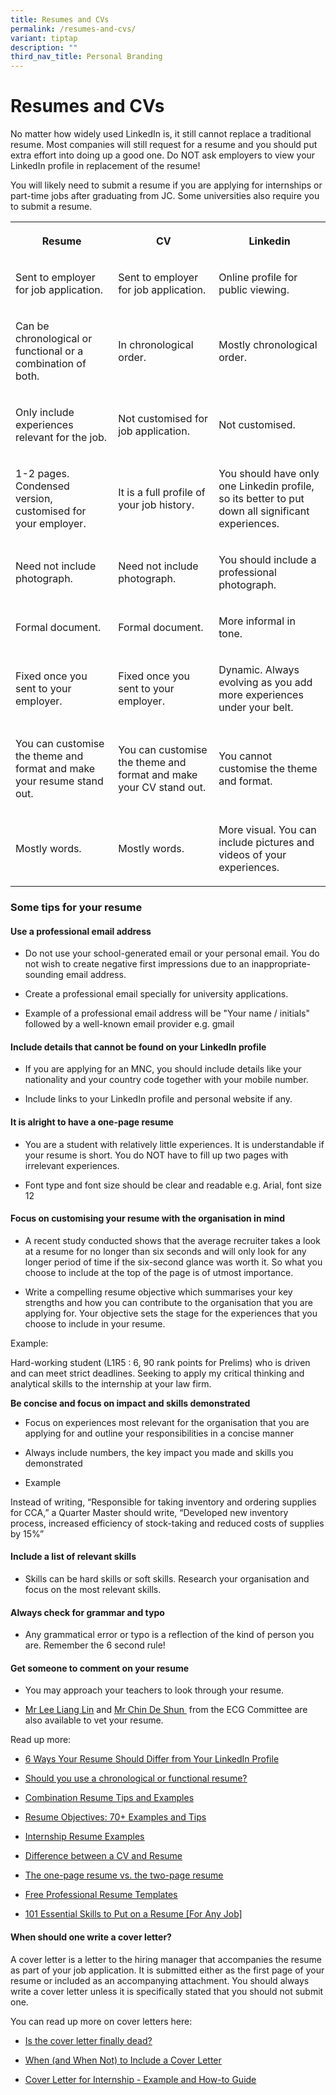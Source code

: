 ```yaml
---
title: Resumes and CVs
permalink: /resumes-and-cvs/
variant: tiptap
description: ""
third_nav_title: Personal Branding
---
```

<h1>Resumes and CVs</h1>
<p>No matter how widely used LinkedIn is, it still cannot replace a traditional
resume. Most companies will still request for a resume and you should put
extra effort into doing up a good one.​​ Do NOT ask employers to view your
LinkedIn profile in replacement of the resume!</p>
<p>You will likely need to submit a resume if you are applying for internships
or part-time jobs after graduating from JC. Some universities also require
you to submit a resume.</p>
<table style="minWidth: 75px">
<colgroup>
<col>
<col>
<col>
</colgroup>
<tbody>
<tr>
<th rowspan="1" colspan="1">
<p><strong>Resume</strong>
</p>
</th>
<th rowspan="1" colspan="1">
<p><strong>CV</strong>
</p>
</th>
<th rowspan="1" colspan="1">
<p><strong>Linkedin</strong>
</p>
</th>
</tr>
<tr>
<td rowspan="1" colspan="1">
<p>Sent to employer for job application.</p>
</td>
<td rowspan="1" colspan="1">
<p>Sent to employer for job application.</p>
</td>
<td rowspan="1" colspan="1">
<p>Online profile for public viewing.</p>
</td>
</tr>
<tr>
<td rowspan="1" colspan="1">
<p>Can be chronological or functional or a combination of both.</p>
</td>
<td rowspan="1" colspan="1">
<p>In chronological order.</p>
</td>
<td rowspan="1" colspan="1">
<p>Mostly chronological order.</p>
</td>
</tr>
<tr>
<td rowspan="1" colspan="1">
<p>Only include experiences relevant for the job.</p>
</td>
<td rowspan="1" colspan="1">
<p>Not customised for job application.</p>
</td>
<td rowspan="1" colspan="1">
<p>Not customised.</p>
</td>
</tr>
<tr>
<td rowspan="1" colspan="1">
<p>1-2 pages. Condensed version, customised for your employer.</p>
</td>
<td rowspan="1" colspan="1">
<p>It is a full profile of your job history.</p>
</td>
<td rowspan="1" colspan="1">
<p>You should have only one Linkedin profile, so its better to put down all
significant experiences.</p>
</td>
</tr>
<tr>
<td rowspan="1" colspan="1">
<p>Need not include photograph.</p>
</td>
<td rowspan="1" colspan="1">
<p>Need not include photograph.</p>
</td>
<td rowspan="1" colspan="1">
<p>You should include a professional photograph.</p>
</td>
</tr>
<tr>
<td rowspan="1" colspan="1">
<p>Formal document.</p>
</td>
<td rowspan="1" colspan="1">
<p>Formal document.</p>
</td>
<td rowspan="1" colspan="1">
<p>More informal in tone.</p>
</td>
</tr>
<tr>
<td rowspan="1" colspan="1">
<p>Fixed once you sent to your employer.</p>
</td>
<td rowspan="1" colspan="1">
<p>Fixed once you sent to your employer.</p>
</td>
<td rowspan="1" colspan="1">
<p>Dynamic. Always evolving as you add more experiences under your belt.</p>
</td>
</tr>
<tr>
<td rowspan="1" colspan="1">
<p>You can customise the theme and format and make your resume stand out.</p>
</td>
<td rowspan="1" colspan="1">
<p>You can customise the theme and format and make your CV stand out.</p>
</td>
<td rowspan="1" colspan="1">
<p>You cannot customise the theme and format.</p>
</td>
</tr>
<tr>
<td rowspan="1" colspan="1">
<p>Mostly words.</p>
</td>
<td rowspan="1" colspan="1">
<p>Mostly words.</p>
</td>
<td rowspan="1" colspan="1">
<p>More visual. You can include pictures and videos of your experiences.</p>
</td>
</tr>
</tbody>
</table>
<h3>Some tips for your resume</h3>
<h4>Use a professional email address</h4>
<ul>
<li>
<p>Do not use your school-generated email or your personal email. You do
not wish to create negative first impressions due to an inappropriate-sounding
email address.</p>
</li>
<li>
<p>Create a professional email specially for university applications.</p>
</li>
<li>
<p>Example of a professional email address will be "Your name / initials"
followed by a well-known email provider e.g. gmail</p>
</li>
</ul>
<h4>Include details that cannot be found on your LinkedIn profile</h4>
<ul>
<li>
<p>If you are applying for an MNC, you should include details like your nationality
and your country code together with your mobile number.</p>
</li>
<li>
<p>Include links to your LinkedIn profile and personal website if any.</p>
</li>
</ul>
<h4>It is alright to have a one-page resume</h4>
<ul>
<li>
<p>You are a student with relatively little experiences. It is understandable
if your resume is short. You do NOT have to fill up two pages with irrelevant
experiences.</p>
</li>
<li>
<p>Font type and font size should be clear and readable e.g. Arial, font
size 12</p>
</li>
</ul>
<h4>Focus on customising your resume with the organisation in mind</h4>
<ul>
<li>
<p>A recent study conducted shows that the average recruiter takes a look
at a resume for no longer than six seconds and will only look for any longer
period of time if the six-second glance was worth it. So what you choose
to include at the top of the page is of utmost importance.</p>
</li>
<li>
<p>Write a compelling resume objective which summarises your key strengths
and how you can contribute to the organisation that you are applying for.
Your objective sets the stage for the experiences that you choose to include
in your resume.</p>
</li>
</ul>
<p>Example:</p>
<p>Hard-working student (L1R5 : 6, 90 rank points for Prelims) who is driven
and can meet strict deadlines. Seeking to apply my critical thinking and
analytical skills to the internship at your law firm.&nbsp;</p>
<p><strong>Be concise and focus on impact and skills demonstrated</strong>
</p>
<ul>
<li>
<p>Focus on experiences most relevant for the organisation that you are applying
for and outline your responsibilities in a concise manner</p>
</li>
<li>
<p>Always include numbers, the key impact you made and skills you demonstrated</p>
</li>
<li>
<p>Example</p>
</li>
</ul>
<p>Instead of writing, “Responsible for taking inventory and ordering supplies
for CCA,” a Quarter Master should write, “Developed new inventory process,
increased efficiency of stock-taking and reduced costs of supplies by 15%”</p>
<h4>Include a list of relevant skills</h4>
<ul>
<li>
<p>Skills can be hard skills or soft skills. Research your organisation and
focus on the most relevant skills.</p>
</li>
</ul>
<h4>Always check for grammar and typo</h4>
<ul>
<li>
<p>Any grammatical error or typo is a reflection of the kind of person you
are. Remember the 6 second rule!</p>
</li>
</ul>
<h4>Get someone to comment on your resume</h4>
<ul>
<li>
<p>You may approach your teachers to look through your resume.</p>
</li>
<li>
<p><a href="mailto:lee_liang_lin@moe.edu.sg" class="wixui-rich-text__text" rel="noopener noreferrer nofollow" target="_self"><u>Mr Lee Liang Lin</u></a> and
<a href="mailto:chin_de_shun@moe.edu.sg" class="wixui-rich-text__text" rel="noopener noreferrer nofollow" target="_self"><u>Mr Chin De Shun</u>
</a>&nbsp;from the ECG Committee are also available to vet your resume.</p>
</li>
</ul>
<p>Read up more:</p>
<ul>
<li>
<p><a href="https://www.vault.com/blogs/resumes-cover-letters/6-ways-your-resume-should-differ-from-your-linkedin-profile" class="wixui-rich-text__text" rel="noreferrer noopener" target="_blank"><u>6 Ways Your Resume Should Differ from Your LinkedIn Profile</u></a>
</p>
</li>
<li>
<p><a href="https://www.monster.com/career-advice/article/chronological-resume-or-functional-resume" class="wixui-rich-text__text" rel="noreferrer noopener" target="_blank"><u>Should you use a chronological or functional resume?</u></a>
</p>
</li>
<li>
<p><a href="https://www.indeed.com/career-advice/resumes-cover-letters/combination-resume-tips-and-examples" class="wixui-rich-text__text" rel="noreferrer noopener" target="_blank"><u>Combination Resume Tips and Examples</u></a>
</p>
</li>
<li>
<p><a href="https://www.indeed.com/career-advice/resumes-cover-letters/resume-objective-examples" class="wixui-rich-text__text" rel="noreferrer noopener" target="_blank"><u>Resume Objectives: 70+ Examples and Tips</u></a>
</p>
</li>
<li>
<p><a href="https://resumegenius.com/resume-samples/internship-resume-example" class="wixui-rich-text__text" rel="noreferrer noopener" target="_blank"><u>Internship Resume Examples</u></a>
</p>
</li>
<li>
<p><a href="https://www.linkedin.com/pulse/difference-between-cv-resume-kailash-shahani/" class="wixui-rich-text__text" rel="noreferrer noopener" target="_blank"><u>Difference between a CV and Resume</u></a>
</p>
</li>
<li>
<p><a href="https://www.monster.com/career-advice/article/one-page-or-two-page-resume" class="wixui-rich-text__text" rel="noreferrer noopener" target="_blank"><u>The one-page resume vs. the two-page resume</u></a>
</p>
</li>
<li>
<p><a href="https://www.myperfectresume.com/resume-templates" class="wixui-rich-text__text" rel="noreferrer noopener" target="_blank"><u>Free Professional Resume Templates</u></a>
</p>
</li>
<li>
<p><a href="https://novoresume.com/career-blog/most-important-skills-to-put-on-your-resume" class="wixui-rich-text__text" rel="noreferrer noopener" target="_blank"><u>101 Essential Skills to Put on a Resume [For Any Job]</u></a>
</p>
</li>
</ul>
<h4>When should one write a cover letter?</h4>
<p>A cover letter is a letter to the hiring manager that accompanies the
resume as part of your job application. It is submitted either as the first
page of your resume or included as an accompanying attachment. You should
always write a cover letter unless it is specifically stated that you should
not submit one.</p>
<p>You can read up more on cover letters here:</p>
<ul>
<li>
<p><a href="https://www.monster.com/career-advice/article/do-you-still-need-a-cover-letter" class="wixui-rich-text__text" rel="noreferrer noopener" target="_blank"><u>Is the cover letter finally dead?</u></a>
</p>
</li>
<li>
<p><a href="https://www.thebalancecareers.com/should-you-include-a-cover-letter-if-it-s-not-required-2060291" class="wixui-rich-text__text" rel="noreferrer noopener" target="_blank"><u>When (and When Not) to Include a Cover Letter</u></a>
</p>
</li>
<li>
<p><a href="https://novoresume.com/career-blog/how-to-write-a-cover-letter-for-an-internship" class="wixui-rich-text__text" rel="noreferrer noopener" target="_blank"><u>Cover Letter for Internship - Example and How-to Guide</u></a>
</p>
</li>
</ul>
<p></p>